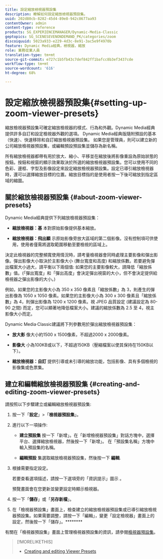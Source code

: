```yaml
---
title: 設定縮放檢視器預設集
description: 瞭解如何設定縮放檢視器預設集。
uuid: 202d80cb-8282-45d4-89e8-942c8677aa93
contentOwner: admin
content-type: reference
products: SG_EXPERIENCEMANAGER/Dynamic-Media-Classic
geptopics: SG_SCENESEVENONDEMAND_PK/categories/zoom
discoiquuid: 5023a933-e229-4d3c-8e91-3ac5e9f4970b
feature: Dynamic Media經典，檢視器，縮放
role: 業務從業人員
translation-type: tm+mt
source-git-commit: e727c1b5fb43c7def842ff1bafcc8b3ef3437cde
workflow-type: tm+mt
source-wordcount: '616'
ht-degree: 68%

---
```



# 設定縮放檢視器預設集{#setting-up-zoom-viewer-presets}

縮放檢視器預設集可確定縮放檢視器的樣式、行為和外觀。Dynamic Media經典提供許多自訂和設定檢視器外觀的選項。 Dynamic Media經典版隨附預設的基本（快速）、快速移除和自訂縮放檢視器預設集。 如果您是管理員，則可以建立新的公司縮放檢視器預設集，或編輯預設預設集並儲存為新名稱。

所有縮放檢視器都帶有用於放大、縮小、平移並在縮放後將影像重設為原始狀態的按鈕。按鈕和視窗的顯示效果取決於所選的縮放檢視器預設集。您可以使用不同的色彩、邊框、字型及影像設定來設定縮放檢視器預設集。設定已導引縮放檢視器時，還可以選擇縮放目標的位置。縮放目標指的是使用者按一下後可縮放到指定區域的縮圖。

## 關於縮放檢視器預設集 {#about-zoom-viewer-presets}

Dynamic Media經典提供下列縮放檢視器預設集：

* **縮放檢視器：基**
本對原始影像提供基本縮放。

* **縮放檢視器：飛出顯**
示原始影像旁放大區域的第二個影像。沒有控制項可供使用，使用者僅需將選取範圍移動至要檢視的區域上。

決定此檢視器的完整頻寬使用情況時，請考量檢視器會同時處理主要影像和彈出影像。彈出影像大小取決於主影像大小 (舞台寬度和高度) 和縮放係數。若要避免彈出檔案大小過大，請平衡以下兩個值: 如果您的主要影像較大，請降低「縮放係數」值。(「彈出寬度」和「彈出高度」會決定彈出視窗的大小，但不會決定提供給檢視器之彈出影像的大小。)

例如，如果您的主影像大小為 350 x 350 像素且「縮放係數」為 3，則產生的彈出影像為 1050 x 1050 像素。如果您的主影像大小為 300 x 300 像素且「縮放係數」為 4，則彈出影像為 1200 x 1200 像素。視 JPEG 品質設定 (建議設定為 80-90 之間) 而定，您可以顯著地降低檔案大小。建議的縮放係數為 2.5 至 4，視主影像大小而定。

Dynamic Media·Classic建議將下列參數用於彈出縮放檢視器預設集：

* **放大影**
像大小約1500 x 1500像素，不超過2000 x 2000像素。

* **影像大**
小為100KB或以下，不超過150KB（壓縮檔案以使其保持在150KB以下）。

* **縮放檢視器：自訂**
提供引導或未引導的縮放功能，包括影像、具有多個檢視的影像集或色票集。

## 建立和編輯縮放檢視器預設集 {#creating-and-editing-zoom-viewer-presets}

請按照以下步驟建立或編輯縮放檢視器預設集:

1. 按一下「**設定**」>「**檢視器預設集**」。
1. 進行以下一項操作:

   * **建立預設集**
按一下「新增」。在「新增檢視器預設集」對話方塊中，選擇平台、選擇縮放檢視器，然後按一下「新增」。 在「預設集名稱」方塊中輸入預設集的名稱。

   * **編輯預設**
集選取縮放檢視器預設集，然後按一下 
**編輯**.

1. 根據需要指定設定。

   若要查看選項描述，請按一下選項旁的「資訊提示」圖示 。

   預覽畫面會在您更新並變更設定時顯示檢視器。

1. 按一下「**儲存**」或「**另存新檔**」。
1. 在「檢視器預設集」畫面上，檢查建立的縮放檢視器預設集或已導引縮放檢視器預設集。如果需要調整，請按一下「編輯」，變更「設定檢視器」畫面上的設定，然後按一下「儲存」。********

有關在「檢視器預設集」畫面上管理檢視器預設集的資訊，請參閱[檢視器預設集](application-setup.md#viewer_presets)。

>[!MORELIKETHIS]
>
>* [Creating and editing Viewer Presets](application-setup.md#adding_and_editing_viewer_presets)

